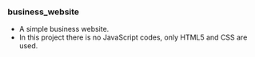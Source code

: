 ### business_website


- A simple business website.
- In this project there is no JavaScript codes, only HTML5 and CSS are used.

